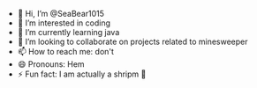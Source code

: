 - 👋 Hi, I’m @SeaBear1015
- 👀 I’m interested in coding
- 🌱 I’m currently learning java
- 💞️ I’m looking to collaborate on projects related to minesweeper
- 📫 How to reach me: don't
- 😄 Pronouns: Hem
- ⚡ Fun fact: I am actually a shripm 🦐

<!---
SeaBear1015/SeaBear1015 is a ✨ special ✨ repository because its `README.md` (this file) appears on your GitHub profile.
You can click the Preview link to take a look at your changes.
--->
